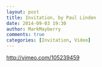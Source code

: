 ```yaml
---
layout: post
title: Invitation, by Paul Linden
date: 2014-09-03 19:30
author: MarkMayberry
comments: true
categories: [Invitation, Video]
---
```

http://vimeo.com/105239459
